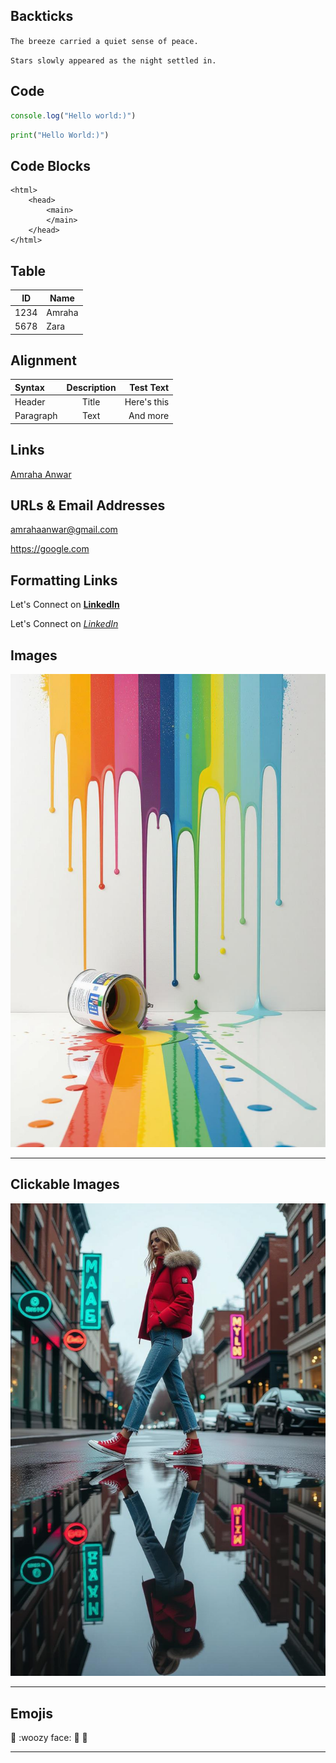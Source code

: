 ## Backticks

`The breeze carried a quiet sense of peace.`

``Stars slowly appeared as the night settled in.``


## Code
```typescript
console.log("Hello world:)")
```


```python
print("Hello World:)")
```

## Code Blocks
 
    <html>
        <head>
            <main>
            </main>
        </head>
    </html>



## Table
|  ID  |  Name  |
|------|--------|
| 1234 | Amraha |
| 5678 | Zara   |

## Alignment

| Syntax      | Description | Test Text     |
| :---        |    :----:   |          ---: |
| Header      | Title       | Here's this   |
| Paragraph   | Text        | And more      |


## Links

[Amraha Anwar](https://www.linkedin.com/in/amraha-anwar-45bb342b3/)


## URLs & Email Addresses

<amrahaanwar@gmail.com>  

<https://google.com>

## Formatting Links

Let's Connect on **[LinkedIn](https://www.linkedin.com/in/amraha-anwar-45bb342b3/)**

Let's Connect on *[LinkedIn](https://www.linkedin.com/in/amraha-anwar-45bb342b3/)*


## Images

![Life is colorful](/MARKDOWN/asset.png "hey")

--- 

## Clickable Images

[![Life is Beautiful](/MARKDOWN/girl.png)](https://google.com)

--- 

## Emojis

:sunflower:
:woozy face:
:horse:
🤍


---

